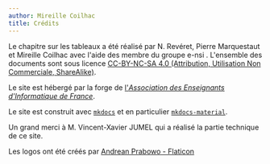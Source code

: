 ```yaml
---
author: Mireille Coilhac
title: Crédits
---
```


Le chapitre sur les tableaux a été réalisé par N. Revéret, Pierre Marquestaut et Mireille Coilhac avec l'aide des membre du groupe e-nsi .
L'ensemble des documents sont sous licence [CC-BY-NC-SA 4.0 (Attribution, Utilisation Non Commerciale, ShareAlike)](https://creativecommons.org/licenses/by-nc-sa/4.0/).

Le site est hébergé par la forge de [l'*Association des Enseignants d'Informatique de France*](https://aeif.fr/index.php/accueil/).

Le site est construit avec [`mkdocs`](https://www.mkdocs.org/) et en particulier [`mkdocs-material`](https://squidfunk.github.io/mkdocs-material/).

Un grand merci à M. Vincent-Xavier JUMEL qui a réalisé la partie technique de ce site.

Les logos ont été créés par [Andrean Prabowo - Flaticon](https://www.flaticon.com/free-icons/descending)
